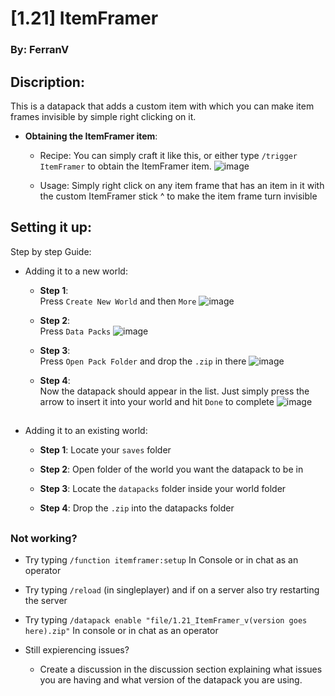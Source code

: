 # [1.21] ItemFramer
### By: FerranV


##
## Discription:
   This is a datapack that adds a custom item with which you can make item frames invisible by simple right clicking on it.

   * **Obtaining the ItemFramer item**:

     * Recipe:
       You can simply craft it like this, or either type ``/trigger ItemFramer`` to obtain the ItemFramer item.
       ![image](https://github.com/user-attachments/assets/875b2657-c7dc-4702-a1e4-30e9cda8bff6)


     * Usage:
       Simply right click on any item frame that has an item in it with the custom ItemFramer stick ^ to make the item frame turn invisible
       
  
## Setting it up:


Step by step Guide:
  * Adding it to a new world:

      * **Step 1**:      
        Press ``Create New World`` and then ``More`` 
        ![image](https://github.com/user-attachments/assets/744d5d73-6880-47df-afd0-8aa33476e424)

  
  
    * **Step 2**:       
        Press ``Data Packs``
        ![image](https://github.com/user-attachments/assets/611d2aaf-60d2-4eb7-ac83-d42aa00c7db4)
        
          
              
    * **Step 3**:          
        Press ``Open Pack Folder`` and drop the ``.zip`` in there
        ![image](https://github.com/user-attachments/assets/39b6703b-3cf5-4407-8a69-289708bb7f14)
        
         
         
    * **Step 4**:          
        Now the datapack should appear in the list. Just simply press the arrow to insert it into your world and hit ``Done`` to complete
        ![image](https://github.com/user-attachments/assets/06f84190-27f0-430a-82c3-e5b5d9950073)

##

  * Adding it to an existing world:
     * **Step 1**:
         Locate your ``saves`` folder

    * **Step 2**:
         Open folder of the world you want the datapack to be in

    * **Step 3**:
         Locate the ``datapacks`` folder inside your world folder

    * **Step 4**:
         Drop the ``.zip`` into the datapacks folder
##

###   Not working?
   * Try typing ``/function itemframer:setup`` In Console or in chat as an operator
   * Try typing ``/reload`` (in singleplayer) and if on a server also try restarting the server
   * Try typing ``/datapack enable "file/1.21_ItemFramer_v(version goes here).zip"`` In console or in chat as an operator
  


* Still expierencing issues?
  * Create a discussion in the discussion section explaining what issues you are having and what version of the datapack you are using.
##
